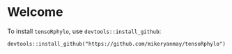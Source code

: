 # Welcome

To install `tensoRphylo`, use `devtools::install_github`:
```
devtools::install_github("https://github.com/mikeryanmay/tensoRphylo")
```
